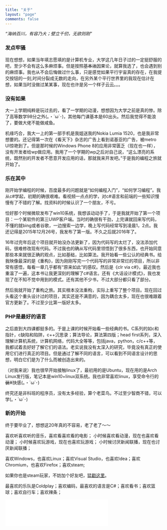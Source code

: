 ```yaml
---
title: "关于"
layout: "page"
comments: false
---
```

_“海纳百川，有容乃大；壁立千仞，无欲则刚”_
### 发点牢骚
现在想想，如果当年填志愿填的是计算机专业，大学这几年日子过的一定挺舒服的吧，至少不会有这么多麻烦事。但是按照~~基本法~~因果论，就算我选了，也会遇到别的麻烦事。我也从不会后悔做过什么事，只是感觉如果平行宇宙真的存在，在我提交按钮的一刻,时间分裂成无数的走向，在另外某个平行世界里的我现在估计在想，如果当时没做过某某事，现在也许是另一个样子云云。。。

### 没有如果
大一上学期纯粹是玩过去的，看了一学期的动漫，想想因为大学之前是真的惨。除了高等数学98分之外(｡・`ω´･)，其他每门课基本是60出头。然后我觉得不能浪了，要做大佬不能做咸鱼。

机缘巧合，我大一上的第一部手机是我姐送我的Nokia Lumia 1520，也是我非常想要的。还记得第一次在《看天下》杂志的广告上看到诺基亚的广告，被metro UI惊艳到了。但是那时候的Windows Phone 8的应用非常匮乏（现在也一样），没有开发者给wp做应用。我用了一个学期的wp之后对自己说，“这么漂亮的系统，既然别的开发者不愿意开发应用的话，那就我来开发吧。”于是我的编程之旅就开始了。

### 乐在其中
刚开始学编程的时候，百度最多的问题就是“如何编程入门”，“如何学习编程”。我从c#学起，初期的确很艰难。看视频一点点的学，对c#语言和前端的一些知识慢慢有了不错的了解。找资料的时候认识了一个朋友，不亏。

恰好那个时候微软发布了win10系统，我想该动动手了，于是我就开始了第一个项目：一个某软件的第三UWP客户端。当时的确很有干劲，上完课就回来写代码，不懂的就bing或者谷歌，一边搜索一边学，晚上写代码经常写到凌晨1，2点。我还记得是2015年12月26号，我发布了第一版。不久之后就2016年了。

16年过完年后这个项目就开始没办法更新了，因为代码写的太烂了，没法添加代码，很难修改现有代码。不过我也的确从写代码里领悟到了很多东西，也开始同意那些本来就很正确的观点，比如基础，比如算法。我开始看一些公认的经典书。给我映像最深的是《重构》，因为刚刚写完一个代码写的非常非常烂的项目，所以非常有感悟，每看一章几乎都有“原来如此”的感叹。然后是《clr via c#》，最近我也重温了一遍，这本书让我更深刻的理解了c#语言。还有《大话设计模式》，我也发现了在不知不觉中用到的模式。还有其他不少书，不过大部分都只看了部分。

然后我就开始了重构之旅。其实根本没法重构，实际上重写了整个项目。现在回过头看这个重头设计过的项目，其实还是不满意的，因为耦合太多，现在也很难跟着官方更新了。不过至少比第一版好太多。

### PHP是最好的语言
之后直到大四课都挺多的。于是上课的时候开始看一些经典的书。C系列的如c和指针，c缺陷和陷阱，c++沉思录；算法导论，算法第四版；head first系列，深入理解计算机系统，计算机网络，代码大全等等，包括java，python，c/c++等，我都试着去好好了解它们的语法。老实说我没有太深入的研究，毕竟没有真正的使用它们进行真正的项目。但是通过了解不同的语言，可以看到不同语言设计的思想，明白它们是为了什么而被创造出来的。

（对我来说）我也很早开始接触linux了，最初用的是Ubuntu，现在用的是Arch Linux发行版，笔记本是win10+linux双系统。我也非常喜欢linux，享受命令行的~~装X~~快感(｡・`ω´･)

终究还是非科班的程序员，没有太多经验，算个老菜鸟。不过至少智商不错，可以学(｡・`ω´･)

### 新的开始
终于要毕业了，想想这20年真的不容易，老了老了～～

喜欢听喜欢听的音乐，喜欢看喜欢看的电影；
小时候喜欢看动漫，现在也喜欢看动漫；
小时候喜欢玩游戏，现在也喜欢玩游戏；
小时候讨厌新闻联播，现在也讨厌新闻联播；

喜欢Windows，也喜欢Linux；喜欢Visual Studio，也喜欢Idea；喜欢Chromium，也喜欢Firefox；喜欢steam;

如果你也是steam玩家，不妨加个好友吧，[猛戳这里](https://steamcommunity.com/id/hling/)。

最喜欢的乐队是Coldplay；喜欢编码，最喜欢的语言是C#；喜欢看书；喜欢篮球；喜欢自行车；喜欢辣条；

<iframe frameborder="no" border="0" marginwidth="0" marginheight="0" width=330 height=86 src="//music.163.com/outchain/player?type=2&id=18127334&auto=1&height=66"></iframe>